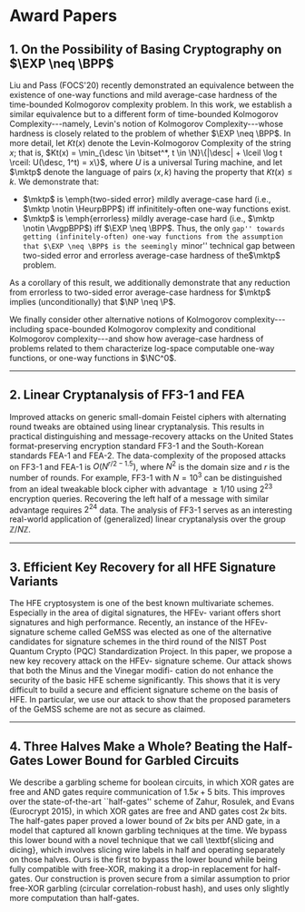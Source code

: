 # Award Papers

## 1. On the Possibility of Basing Cryptography on $\EXP \neq \BPP$

Liu and Pass (FOCS'20) recently demonstrated an equivalence between the existence of one-way functions and mild average-case hardness of the time-bounded Kolmogorov complexity problem. In this work, we establish a similar equivalence but to a different form of time-bounded Kolmogorov Complexity---namely, Levin's notion of Kolmogorov Complexity---whose hardness is closely related to the problem of whether $\EXP \neq
\BPP$. In more detail, let $Kt(x)$ denote the Levin-Kolmogorov Complexity of the string $x$; that is, $Kt(x) = \min_{\desc \in \bitset^*, t \in \N}\{|\desc| +
\lceil \log t \rceil: U(\desc, 1^t) = x\}$, where $U$ is a universal Turing machine, and let $\mktp$ denote the language of pairs $(x,k)$ having the property that $Kt(x) \leq k$. We demonstrate that:

 - $\mktp$ is \emph{two-sided error} mildly average-case hard (i.e., $\mktp
    \notin \HeurpBPP$) iff infinititely-often one-way functions exist.
- $\mktp$ is \emph{errorless} mildly average-case hard (i.e., $\mktp
    \notin \AvgpBPP$) iff $\EXP \neq \BPP$. Thus, the only ``gap'' towards getting (infinitely-often) one-way functions from the assumption that $\EXP \neq \BPP$ is the
seemingly ``minor'' technical gap between two-sided error and errorless average-case hardness of the$\mktp$ problem.

As a corollary of this result, we additionally demonstrate that any reduction from errorless to two-sided error average-case hardness for $\mktp$ implies (unconditionally) that $\NP \neq \P$. 

We finally consider other alternative notions of Kolmogorov complexity---including space-bounded Kolmogorov complexity and
conditional Kolmogorov complexity---and show how average-case hardness of problems related to them characterize log-space
computable one-way functions, or one-way functions in $\NC^0$.



***

## 2. Linear Cryptanalysis of FF3-1 and FEA

Improved attacks on generic small-domain Feistel ciphers with alternating round tweaks are obtained using linear cryptanalysis. This results in practical distinguishing and message-recovery attacks on the United States format-preserving encryption standard FF3-1 and the South-Korean standards FEA-1 and FEA-2. The data-complexity of the proposed attacks on FF3-1 and FEA-1 is $O(N^{r/2 - 1.5})$, where $N^2$ is the domain size and $r$ is the number of rounds. For example, FF3-1 with $N = 10^3$ can be distinguished from an ideal tweakable block cipher with advantage $\ge 1/10$  using $2^{23}$ encryption queries. Recovering the left half of a message with similar advantage requires $2^{24}$ data. The analysis of FF3-1 serves as an interesting real-world application of (generalized) linear cryptanalysis over the group $\mathbb{Z}/N\mathbb{Z}$.



***

## 3. Efficient Key Recovery for all HFE Signature Variants

The HFE cryptosystem is one of the best known multivariate schemes. Especially in the area of digital signatures, the HFEv- variant offers short signatures and high performance. Recently, an instance of the HFEv- signature scheme called GeMSS was elected as one of the alternative candidates for signature schemes in the third round of the NIST Post Quantum Crypto (PQC) Standardization Project. In this paper, we propose a new key recovery attack on the HFEv- signature scheme. Our attack shows that both the Minus and the Vinegar modifi- cation do not enhance the security of the basic HFE scheme significantly. This shows that it is very difficult to build a secure and efficient signature scheme on the basis of HFE.
   In particular, we use our attack to show that the proposed parameters of the GeMSS scheme are not as secure as claimed.



***

## 4. Three Halves Make a Whole? Beating the Half-Gates Lower Bound for Garbled Circuits

We describe a garbling scheme for boolean circuits, in which XOR gates are free and AND gates require communication of $1.5\kappa + 5$ bits. This improves over the state-of-the-art ``half-gates'' scheme of Zahur, Rosulek, and Evans (Eurocrypt 2015), in which XOR gates are free and AND gates cost $2\kappa$ bits. The half-gates paper proved a lower bound of $2\kappa$ bits per AND gate, in a model that captured all known garbling techniques at the time. We bypass this lower bound with a novel technique that we call \textbf{slicing and dicing}, which involves slicing wire labels in half and operating separately on those halves. Ours is the first to bypass the lower bound while being fully compatible with free-XOR, making it a drop-in replacement for half-gates. Our construction is proven secure from a similar assumption to prior free-XOR garbling (circular correlation-robust hash), and uses only slightly more computation than half-gates.